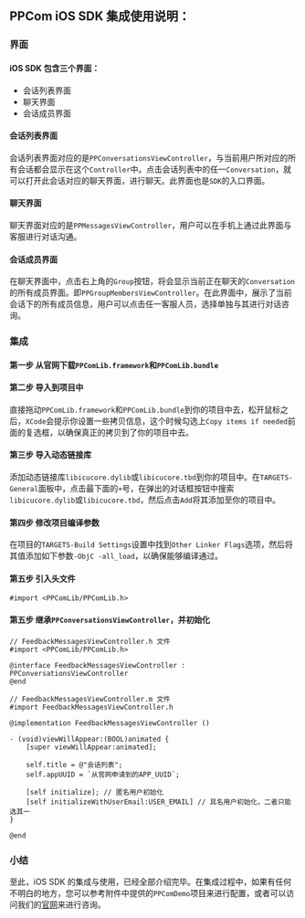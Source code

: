 ## PPCom iOS SDK 集成使用说明：

### 界面

#### iOS SDK 包含三个界面：

- 会话列表界面
- 聊天界面
- 会话成员界面

#### 会话列表界面

会话列表界面对应的是`PPConversationsViewController`，与当前用户所对应的所有会话都会显示在这个`Controller`中。点击会话列表中的任一`Conversation`，就可以打开此会话对应的聊天界面，进行聊天。此界面也是`SDK`的入口界面。

#### 聊天界面

聊天界面对应的是`PPMessagesViewController`，用户可以在手机上通过此界面与客服进行对话沟通。

#### 会话成员界面

在聊天界面中，点击右上角的`Group`按钮，将会显示当前正在聊天的`Conversation`的所有成员界面。即`PPGroupMembersViewController`。在此界面中，展示了当前会话下的所有成员信息，用户可以点击任一客服人员，选择单独与其进行对话咨询。

### 集成

#### 第一步 从官网下载`PPComLib.framework`和`PPComLib.bundle`

#### 第二步 导入到项目中

直接拖动`PPComLib.framework`和`PPComLib.bundle`到你的项目中去，松开鼠标之后，`XCode`会提示你设置一些拷贝信息，这个时候勾选上`Copy items if needed`前面的复选框，以确保真正的拷贝到了你的项目中去。

#### 第三步 导入动态链接库

添加动态链接库`libicucore.dylib`或`libicucore.tbd`到你的项目中。在`TARGETS-General`面板中，点击最下面的`+`号，在弹出的对话框按钮中搜索`libicucore.dylib`或`libicucore.tbd`，然后点击`Add`将其添加至你的项目中。

#### 第四步 修改项目编译参数

在项目的`TARGETS-Build Settings`设置中找到`Other Linker Flags`选项，然后将其值添加如下参数`-ObjC -all_load`，以确保能够编译通过。

#### 第五步 引入头文件

```obj-c
#import <PPComLib/PPComLib.h>
```
    
#### 第五步 继承`PPConversationsViewController`，并初始化

```obj-c
// FeedbackMessagesViewController.h 文件
#import <PPComLib/PPComLib.h>
    
@interface FeedbackMessagesViewController : PPConversationsViewController
@end
    
// FeedbackMessagesViewController.m 文件
#import FeedbackMessagesViewController.h
    
@implementation FeedbackMessagesViewController ()
    
- (void)viewWillAppear:(BOOL)animated {
    [super viewWillAppear:animated];
        
    self.title = @"会话列表";
    self.appUUID = `从官网申请到的APP_UUID`;
        
    [self initialize]; // 匿名用户初始化
    [self initializeWithUserEmail:USER_EMAIL] // 具名用户初始化，二者只能选其一
}
    
@end
```

### 小结

至此，iOS SDK 的集成与使用，已经全部介绍完毕。在集成过程中，如果有任何不明白的地方，您可以参考附件中提供的`PPComDemo`项目来进行配置，或者可以访问我们的[官网](https://www.ppmessage.com)来进行咨询。